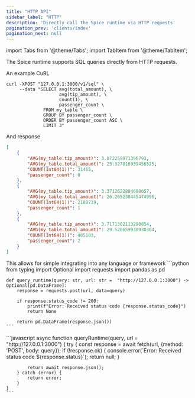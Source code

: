 ```yaml
---
title: "HTTP API"
sidebar_label: "HTTP"
description: 'Directly call the Spice runtime via HTTP requests'
pagination_prev: 'clients/index'
pagination_next: null
---
```


import Tabs from '@theme/Tabs';
import TabItem from '@theme/TabItem';

The Spice runtime supports SQL queries directly from HTTP requests. 

An example CuRL
```shell
curl -XPOST "127.0.0.1:3000/v1/sql" \
     --data "SELECT avg(total_amount), \
                    avg(tip_amount), \
                    count(1), \
                    passenger_count \
              FROM my_table \
              GROUP BY passenger_count \
              ORDER BY passenger_count ASC \
              LIMIT 3"
```
And response
```json
[
    {
        "AVG(my_table.tip_amount)": 3.072259971396793,
        "AVG(my_table.total_amount)": 25.327816939456525,
        "COUNT(Int64(1))": 31465,
        "passenger_count": 0
    },
    {
        "AVG(my_table.tip_amount)": 3.3712622884680057,
        "AVG(my_table.total_amount)": 26.205230445474996,
        "COUNT(Int64(1))": 2188739,
        "passenger_count": 1
    },
    {
        "AVG(my_table.tip_amount)": 3.7171302113290854,
        "AVG(my_table.total_amount)": 29.520659930930304,
        "COUNT(Int64(1))": 405103,
        "passenger_count": 2
    }
]
```
This allows for simple integrating into any language or framework 
<Tabs>
  <TabItem value="python" label="Python" default>
    ```python
    from typing import Optional
    import requests
    import pandas as pd

    def query_runtime(query: str, url: str =  "http://127.0.0.1:3000") -> Optional[pd.DataFrame]:
        response = requests.post(url, data=query)
        
        if response.status_code != 200:
            print(f"Error: Received status code {response.status_code}")
            return None
        
        return pd.DataFrame(response.json())
    ```
  </TabItem>
  <TabItem value="javascript" label="Javascript">
    ```javascript
    async function queryRuntime(query, url = "http://127.0.0.1:3000") {
        try {
            const response = await fetch(url, {method: 'POST', body: query});
            if (!response.ok) {
            console.error(`Error: Received status code ${response.status}`);
            return null;
            }

            return await response.json();
        } catch (error) {
            return error;
        }
    }
    ```
  </TabItem>
  </Tabs>

